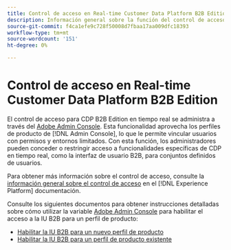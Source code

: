 ```yaml
---
title: Control de acceso en Real-time Customer Data Platform B2B Edition
description: Información general sobre la función del control de acceso en Real-time Customer Data Platform B2B Edition.
source-git-commit: f4ca1efe9c728f50008d7fbaa17aa009dfc18393
workflow-type: tm+mt
source-wordcount: '151'
ht-degree: 0%

---
```


# Control de acceso en Real-time Customer Data Platform B2B Edition

El control de acceso para CDP B2B Edition en tiempo real se administra a través del [Adobe Admin Console](http://adminconsole.adobe.com). Esta funcionalidad aprovecha los perfiles de producto de [!DNL Admin Console], lo que le permite vincular usuarios con permisos y entornos limitados. Con esta función, los administradores pueden conceder o restringir acceso a funcionalidades específicas de CDP en tiempo real, como la interfaz de usuario B2B, para conjuntos definidos de usuarios.

Para obtener más información sobre el control de acceso, consulte la [información general sobre el control de acceso](../../access-control/home.md) en el [!DNL Experience Platform] documentación.

Consulte los siguientes documentos para obtener instrucciones detalladas sobre cómo utilizar la variable [Adobe Admin Console](http://adminconsole.adobe.com) para habilitar el acceso a la IU B2B para un perfil de producto:

* [Habilitar la IU B2B para un nuevo perfil de producto](../../access-control/ui/create-profile.md)
* [Habilitar la IU B2B para un perfil de producto existente](../../access-control/ui/details-and-services.md)